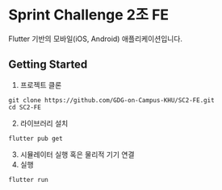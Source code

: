 # Sprint Challenge 2조 FE

Flutter 기반의 모바일(iOS, Android) 애플리케이션입니다.

## Getting Started

1. 프로젝트 클론
```console
git clone https://github.com/GDG-on-Campus-KHU/SC2-FE.git
cd SC2-FE
```
2. 라이브러리 설치
```console
flutter pub get
```
3. 시뮬레이터 실행 혹은 물리적 기기 연결
4. 실행
```console
flutter run
```
